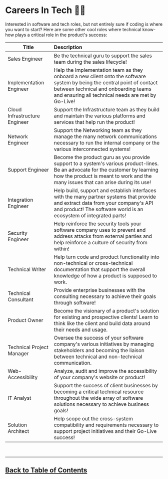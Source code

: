 # Careers In Tech 👩‍🚀

Interested in software and tech roles, but not entirely sure if coding is where you want to start? Here are some other cool roles where technical know-how plays a critical role in the product's success:

| Title                         | Description                                                                                                                                                                                                          |
| ----------------------------- | :------------------------------------------------------------------------------------------------------------------------------------------------------------------------------------------------------------------- |
| Sales Engineer                | Be the technical guru to support the sales team during the sales lifecycle!                                                                                                                                          |
| Implementation Engineer       | Help the Implementation team as they onboard a new client onto the software system by being the central point of contact between technical and onboarding teams and ensuring all technical needs are met by Go-Live! |
| Cloud Infrastructure Engineer | Support the Infrastructure team as they build and maintain the various platforms and services that help run the product!                                                                                             |
| Network Engineer              | Support the Networking team as they manage the many network communications necessary to run the internal company or the various interconnected systems!                                                              |
| Support Engineer              | Become the product guru as you provide support to a system's various product-lines. Be an advocate for the customer by learning how the product is meant to work and the many issues that can arise during its use!  |
| Integration Engineer          | Help build, support and establish interfaces with the many partner systems that provide and extract data from your company's API and product! The software world is an ecosystem of integrated parts!                |
| Security Engineer             | Help reinforce the security tools your software company uses to prevent and address attacks from external parties and help reinforce a culture of security from within!                                              |
| Technical Writer              | Help turn code and product functionality into non-technical or cross-technical documentation that support the overall knowledge of how a product is supposed to work.                                                |
| Technical Consultant          | Provide enterprise businesses with the consulting necessary to achieve their goals through software!                                                                                                                 |
| Product Owner                 | Become the visionary of a product's solution for existing and prospective clients! Learn to think like the client and build data around their needs and usage.                                                       |
| Technical Project Manager     | Oversee the success of your software company's various initiatives by managing stakeholders and becoming the liaison between technical and non-technical communication.                                              |
| Web-Accessibility             | Analyze, audit and improve the accessibility of your company's website or product!                                                                                                                                   |
| IT Analyst                    | Support the success of client businesses by becoming a critical technical resource throughout the wide array of software solutions necessary to achieve business goals!                                              |
| Solution Architect            | Help scope out the cross-system compatibility and requirements necessary to support project initiatives and their Go-Live success!                                                                                   |

<br>
<hr>

## [Back to Table of Contents](./README.md)
